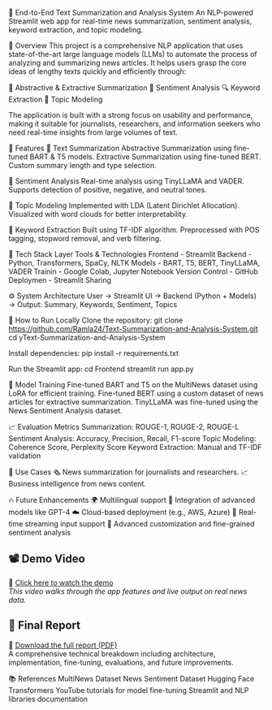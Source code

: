 🧠 End-to-End Text Summarization and Analysis System
An NLP-powered Streamlit web app for real-time news summarization, sentiment analysis, keyword extraction, and topic modeling.

📌 Overview
This project is a comprehensive NLP application that uses state-of-the-art large language models (LLMs) to automate the process of analyzing and summarizing news articles. It helps users grasp the core ideas of lengthy texts quickly and efficiently through:

📝 Abstractive & Extractive Summarization
💬 Sentiment Analysis
🔍 Keyword Extraction
🧵 Topic Modeling

The application is built with a strong focus on usability and performance, making it suitable for journalists, researchers, and information seekers who need real-time insights from large volumes of text.

🎯 Features
🔹 Text Summarization
Abstractive Summarization using fine-tuned BART & T5 models.
Extractive Summarization using fine-tuned BERT.
Custom summary length and type selection.

🔹 Sentiment Analysis
Real-time analysis using TinyLLaMA and VADER.
Supports detection of positive, negative, and neutral tones.

🔹 Topic Modeling
Implemented with LDA (Latent Dirichlet Allocation).
Visualized with word clouds for better interpretability.

🔹 Keyword Extraction
Built using TF-IDF algorithm.
Preprocessed with POS tagging, stopword removal, and verb filtering.

🧰 Tech Stack
Layer	Tools & Technologies
Frontend	- Streamlit
Backend	- Python, Transformers, SpaCy, NLTK
Models - BART, T5, BERT, TinyLLaMA, VADER
Trainin - Google Colab, Jupyter Notebook
Version Control - GitHub
Deploymen - Streamlit Sharing

⚙️ System Architecture
User → Streamlit UI → Backend (Python + Models) → Output:
Summary, Keywords, Sentiment, Topics


🚀 How to Run Locally
Clone the repository:
git clone https://github.com/Ramla24/Text-Summarization-and-Analysis-System.git
cd yText-Summarization-and-Analysis-System

Install dependencies:
pip install -r requirements.txt

Run the Streamlit app:
cd Frontend
streamlit run app.py

🧪 Model Training
Fine-tuned BART and T5 on the MultiNews dataset using LoRA for efficient training.
Fine-tuned BERT using a custom dataset of news articles for extractive summarization.
TinyLLaMA was fine-tuned using the News Sentiment Analysis dataset.



📈 Evaluation Metrics
Summarization: ROUGE-1, ROUGE-2, ROUGE-L
Sentiment Analysis: Accuracy, Precision, Recall, F1-score
Topic Modeling: Coherence Score, Perplexity Score
Keyword Extraction: Manual and TF-IDF validation



🎯 Use Cases
🗞️ News summarization for journalists and researchers.
📈 Business intelligence from news content.

🔥 Future Enhancements
🌍 Multilingual support
🧠 Integration of advanced models like GPT-4
☁️ Cloud-based deployment (e.g., AWS, Azure)
🔁 Real-time streaming input support
🎯 Advanced customization and fine-grained sentiment analysis

## 📽️ Demo Video

🎥 [Click here to watch the demo](https://drive.google.com/file/d/1y1fKNCHWXeyLKBdbpLz6EnvR6tz7wBKW/view?usp=sharing)  
*This video walks through the app features and live output on real news data.*


## 📄 Final Report

📘 [Download the full report (PDF)](./Report.pdf)  
A comprehensive technical breakdown including architecture, implementation, fine-tuning, evaluations, and future improvements.

📚 References
MultiNews Dataset
News Sentiment Dataset
Hugging Face Transformers
YouTube tutorials for model fine-tuning
Streamlit and NLP libraries documentation





